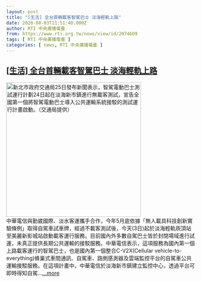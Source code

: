```yaml
---
layout: post
title: "[生活] 全台首輛載客智駕巴士 淡海輕軌上路"
date: 2020-08-03T11:51:40.000Z
author: RTI 中央廣播電臺
from: https://www.rti.org.tw/news/view/id/2074609
tags: [ RTI 中央廣播電臺 ]
categories: [ news, RTI 中央廣播電臺 ]
---
```

<!--1596455500000-->
[[生活] 全台首輛載客智駕巴士 淡海輕軌上路](https://www.rti.org.tw/news/view/id/2074609)
------

<div>
<img src="https://static.rti.org.tw/assets/thumbnails/2020/04/25/20200425000102M.jpg" width="360" alt="新北市政府交通局25日發布新聞表示，智駕電動巴士測試運行計劃24日起在淡海新市鎮進行無載客測試，宣告全國第一個將智駕電動巴士導入公共運輸系統接駁的測試運行計畫啟動。（交通局提供）" title="新北市政府交通局25日發布新聞表示，智駕電動巴士測試運行計劃24日起在淡海新市鎮進行無載客測試，宣告全國第一個將智駕電動巴士導入公共運輸系統接駁的測試運行計畫啟動。（交通局提供）"><br>中華電信與勤崴國際、淡水客運攜手合作，今年5月底依據「無人載具科技創新實驗條例」取得自駕車試車牌，經過不載客測試後，今天(3日)起於淡海輕軌崁頂站至美麗新影城站啟動載客運行服務。目前國內外多數自駕巴士皆於封閉場域進行試運，未真正提供長期公共運輸的接駁服務。中華電信表示，這項服務為國內第一個上路載客運行的智駕巴士，也是國內第一個整合C-V2X(Cellular&nbsp;vehicle-to-everything)蜂巢式車間通訊、自駕車、路側感測器及雲端監控平台的自駕車公共運輸接駁服務。在這項計畫中，中華電信於淡海新市鎮建立監控中心，透過平台可即時得知自駕...<a target="_blank" href="https://www.rti.org.tw/news/view/id/2074609">...more</a>
</div>
